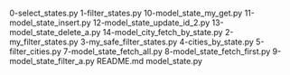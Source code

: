 0-select_states.py
1-filter_states.py
10-model_state_my_get.py
11-model_state_insert.py
12-model_state_update_id_2.py
13-model_state_delete_a.py
14-model_city_fetch_by_state.py
2-my_filter_states.py
3-my_safe_filter_states.py
4-cities_by_state.py
5-filter_cities.py
7-model_state_fetch_all.py
8-model_state_fetch_first.py
9-model_state_filter_a.py
README.md
model_state.py
